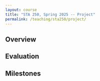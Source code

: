 ```yaml
---
layout: course
title: "STA 250, Spring 2025 -- Project"
permalink: /teaching/sta250/project/
---
```


## Overview




## Evaluation




## Milestones
